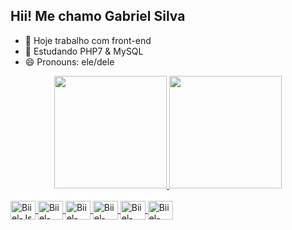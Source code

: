 ## Hii! Me chamo Gabriel Silva

- 🔭 Hoje trabalho com front-end
- 🌱 Estudando PHP7 & MySQL
- 😄 Pronouns: ele/dele

<div align="center">
  <a href="https://github.com/biielsn">
  <img height="180em" src="https://github-readme-stats.vercel.app/api?username=biielsn&show_icons=true&theme=dracula&include_all_commits=true&count_private=true"/>
  <img height="180em" src="https://github-readme-stats.vercel.app/api/top-langs/?username=biielsn&layout=compact&langs_count=7&theme=dracula"/>
</div>
  <div style="display: inline_block"><br>
  <img align="center" alt="Biiel-Js" height="30" width="40" src="https://user-images.githubusercontent.com/108358347/177269869-bf41c7e5-329d-4b83-b5b1-b688dab120e1.svg">
  <img align="center" alt="Biiel-React" height="30" width="40" src="https://user-images.githubusercontent.com/108358347/177270064-ae5f3a87-38c5-43db-a5d0-57be5efefdfa.svg">
  <img align="center" alt="Biiel-HTML" height="30" width="40" src="https://user-images.githubusercontent.com/108358347/177270117-6a89a049-b4b4-4c21-a1ef-1f37ec26961d.svg">
  <img align="center" alt="Biiel-CSS" height="30" width="40" src="https://user-images.githubusercontent.com/108358347/177270200-73d52d97-fb98-4f87-b22b-ccb9d73040cc.svg">
  <img align="center" alt="Biiel-Python" height="30" width="40" src="https://user-images.githubusercontent.com/108358347/177270268-bfcd6a21-bfbf-43a8-b900-65c755910b9d.svg">
  <img align="center" alt="Biiel-Csharp" height="30" width="40" src="https://user-images.githubusercontent.com/108358347/177270301-9619c687-7106-429d-9391-2462bd91fc01.svg">
 </div>
 
 <div>
  
 </div>

  
